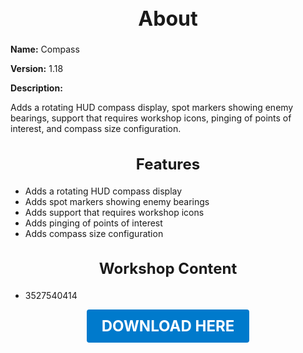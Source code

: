 <h1 style="text-align:center; font-size:2rem; font-weight:bold;">About</h1>

**Name:**
Compass

**Version:**
1.18

**Description:**

Adds a rotating HUD compass display, spot markers showing enemy bearings, support that requires workshop icons, pinging of points of interest, and compass size configuration.

<h2 style="text-align:center; font-size:1.5rem; font-weight:bold;">Features</h2>

- Adds a rotating HUD compass display
- Adds spot markers showing enemy bearings
- Adds support that requires workshop icons
- Adds pinging of points of interest
- Adds compass size configuration


<h2 style="text-align:center; font-size:1.5rem; font-weight:bold;">Workshop Content</h2>

- 3527540414





<p align="center"><a href="https://github.com/LiliaFramework/Modules/raw/refs/heads/gh-pages/compass.zip" style="display:inline-block;padding:12px 24px;font-size:1.5rem;font-weight:bold;text-decoration:none;color:#fff;background-color:var(--md-primary-fg-color,#007acc);border-radius:4px;">DOWNLOAD HERE</a></p>